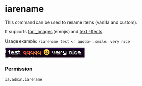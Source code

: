 # iarename

This command can be used to rename items (vanilla and custom).

It supports [font\_images](../adding-content/font-images/) (emojis) and [text effects](../text-effects-1.17+.md).

Usage example: `/iarename test <r qqqqq> :smile: very nice`

![](../../.gitbook/assets/iarename.png)

### Permission

`ia.admin.iarename`
